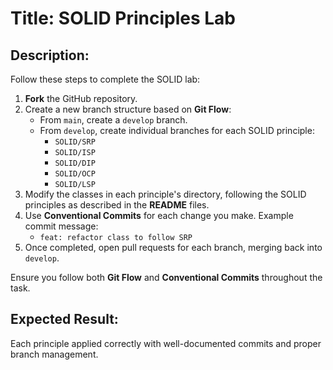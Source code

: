 # Title: SOLID Principles Lab

## Description:
Follow these steps to complete the SOLID lab:

1. **Fork** the GitHub repository.
2. Create a new branch structure based on **Git Flow**:
   - From `main`, create a `develop` branch.
   - From `develop`, create individual branches for each SOLID principle:
     - `SOLID/SRP`
     - `SOLID/ISP`
     - `SOLID/DIP`
     - `SOLID/OCP`
     - `SOLID/LSP`
3. Modify the classes in each principle's directory, following the SOLID principles as described in the **README** files.
4. Use **Conventional Commits** for each change you make. Example commit message:
   - `feat: refactor class to follow SRP`
5. Once completed, open pull requests for each branch, merging back into `develop`.

Ensure you follow both **Git Flow** and **Conventional Commits** throughout the task.

## Expected Result:
Each principle applied correctly with well-documented commits and proper branch management.
